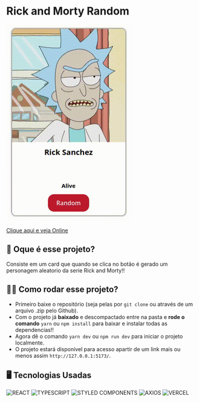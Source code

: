 # Rick and Morty Random
![GIF](extras/rick-and-morty.gif)

[Clique aqui e veja Online](https://drewdomi-rick-and-morty.vercel.app/)

## 💭 Oque é esse projeto?
Consiste em um card que quando se clica no botão é gerado um personagem aleatorio da serie Rick and Morty!!

## 🏃‍♂️ Como rodar esse projeto?
- Primeiro baixe o repositório (seja pelas por `git clone` ou através de um arquivo .zip pelo Github).
- Com o projeto já **baixado** e descompactado entre na pasta e **rode o comando** `yarn` ou `npm install` para baixar e instalar todas as dependencias!!
- Agora dê o comando `yarn dev` ou `npm run dev` para iniciar o projeto localmente.
- O projeto estará disponível para acesso apartir de um link mais ou menos assim `http://127.0.0.1:5173/`.

## 🖥️ Tecnologias Usadas

 ![REACT](https://img.shields.io/badge/React-20232A?style=for-the-badge&logo=react&logoColor=61DAFB)
 ![TYPESCRIPT](https://img.shields.io/badge/TypeScript-007ACC?style=for-the-badge&logo=typescript&logoColor=white)
 ![STYLED COMPONENTS](https://img.shields.io/badge/styled--components-DB7093?style=for-the-badge&logo=styled-components&logoColor=white)
 ![AXIOS](https://img.shields.io/badge/axios-00599C?style=for-the-badge&logo=axios&logoColor=white)
 ![VERCEL](https://img.shields.io/badge/Vercel-000000?style=for-the-badge&logo=vercel&logoColor=white)
